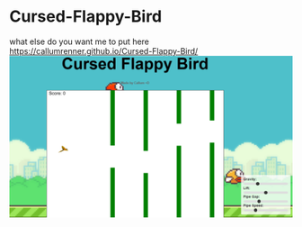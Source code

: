 # Cursed-Flappy-Bird
what else do you want me to put here
https://callumrenner.github.io/Cursed-Flappy-Bird/
![alt text](https://github.com/CallumRenner/Cursed-Flappy-Bird/blob/main/images/Screenshot%20(27).png?raw=true)
